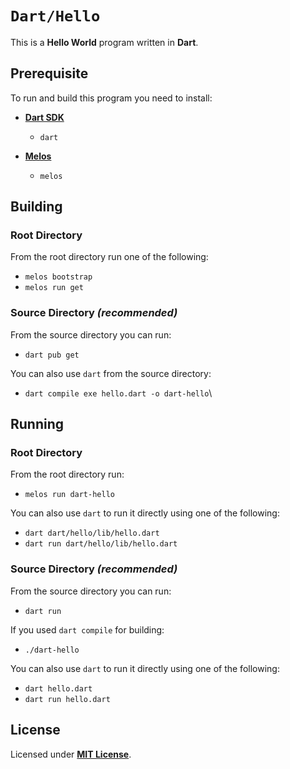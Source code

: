 # `Dart/Hello`

This is a **Hello World** program written in **Dart**.

## Prerequisite

To run and build this program you need to install:

* [**Dart SDK**](https://dart.dev/get-dart#install)
  * `dart`

* [**Melos**](https://melos.invertase.dev/getting-started#installation)
  * `melos`

## Building

### Root Directory

From the root directory run one of the following:

* `melos bootstrap`
* `melos run get`

### Source Directory _(recommended)_

From the source directory you can run:

* `dart pub get`

You can also use `dart` from the source directory:

* `dart compile exe hello.dart -o dart-hello`\

## Running

### Root Directory

From the root directory run:

* `melos run dart-hello`

You can also use `dart` to run it directly using one of the following:

* `dart dart/hello/lib/hello.dart`
* `dart run dart/hello/lib/hello.dart`

### Source Directory _(recommended)_

From the source directory you can run:

* `dart run`

If you used `dart compile` for building:

* `./dart-hello`

You can also use `dart` to run it directly using one of the following:

* `dart hello.dart`
* `dart run hello.dart`

## License

Licensed under [**MIT License**](https://github.com/altersabeh/codes/blob/main/LICENSE).
